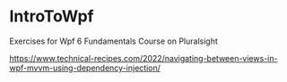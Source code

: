 # IntroToWpf
Exercises for Wpf 6 Fundamentals Course on Pluralsight

https://www.technical-recipes.com/2022/navigating-between-views-in-wpf-mvvm-using-dependency-injection/

